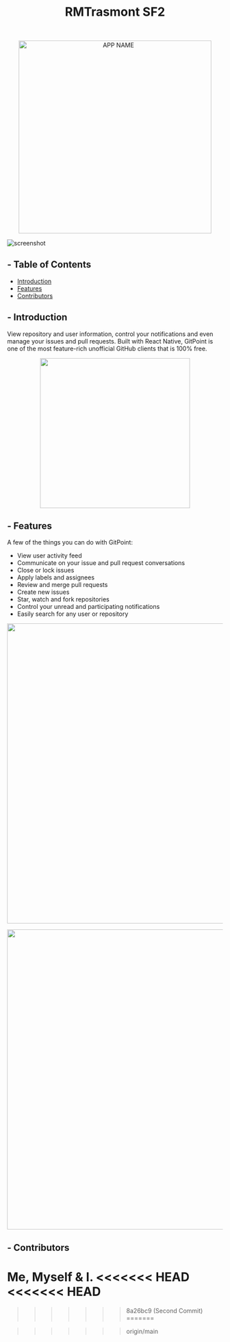 

<!-- NAME AND PROJECT NAME -->
<h1 align="center"> RMTrasmont SF2 </h1> <br>

<!-- SOME BULLSHIT IMAGE -->
<p align="center">
    <img alt="APP NAME" title="APP ANME TITLE" src="ADD IMAGE URL HERE" width="450">
  </a>
</p>

<!-- SCREENSHOT VIDEO/GIF -->
![screenshot](https://raw.githubusercontent.com/amitmerchant1990/electron-markdownify/master/app/img/markdownify.gif)


</p>

## - Table of Contents

- [Introduction](#introduction)
- [Features](#features)
- [Contributors](#contributors)



## - Introduction
<!-- SHORT APP INTRO -->

View repository and user information, control your notifications and even manage your issues and pull requests. Built with React Native, GitPoint is one of the most feature-rich unofficial GitHub clients that is 100% free.

<!-- ADD IMAGES FOR INTRO -->
<p align="center">
  <img src = "http://i.imgur.com/HowF6aM.png" width=350>
</p>

## - Features
<!-- LIST FEATURES -->

A few of the things you can do with GitPoint:

* View user activity feed
* Communicate on your issue and pull request conversations
* Close or lock issues
* Apply labels and assignees
* Review and merge pull requests
* Create new issues
* Star, watch and fork repositories
* Control your unread and participating notifications
* Easily search for any user or repository

<!-- ADD IMAGES FOR FEATURES -->
<p align="center">
  <img src = "http://i.imgur.com/IkSnFRL.png" width=700>
</p>

<p align="center">
  <img src = "http://i.imgur.com/0iorG20.png" width=700>
</p>


## - Contributors
Me, Myself & I.
<<<<<<< HEAD
<<<<<<< HEAD
=======

>>>>>>> 8a26bc9 (Second Commit)
=======

>>>>>>> origin/main
